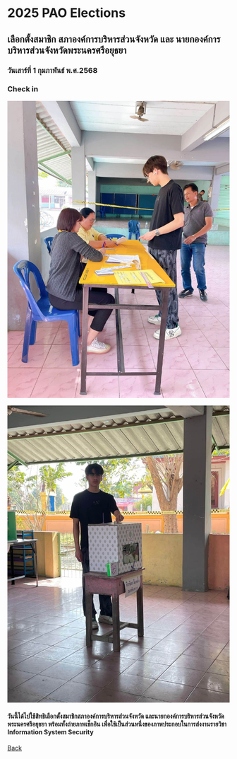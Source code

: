 # 2025 PAO Elections

## เลือกตั้งสมาชิก สภาองค์การบริหารส่วนจังหวัด และ นายกองค์การบริหารส่วนจังหวัดพระนครศรีอยุธยา

### วันเสาร์ที่ 1 กุมภาพันธ์ พ.ศ.2568

### Check in

![pao1](/img/pao1.jpg)

![pao2](/img/pao2.jpg)

#### วันนี้ได้ไปใช้สิทธิเลือกตั้งสมาชิกสภาองค์การบริหารส่วนจังหวัด และนายกองค์การบริหารส่วนจังหวัด พระนครศรีอยุธยา พร้อมทั้งถ่ายภาพเช็กอิน เพื่อใช้เป็นส่วนหนึ่งของภาพประกอบในการส่งงานรายวิชา Information System Security

[Back](README.md)
